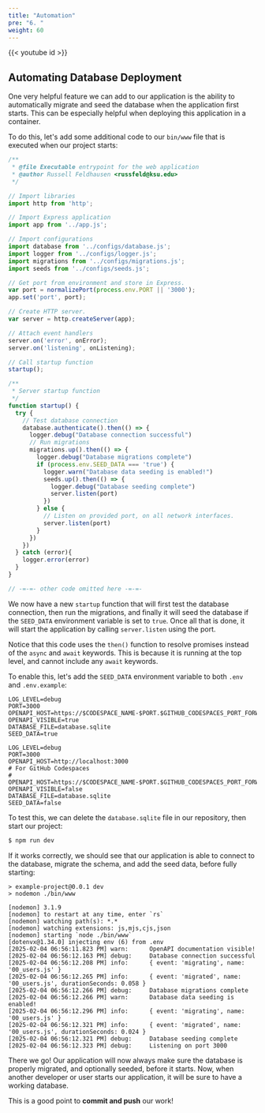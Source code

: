 ```yaml
---
title: "Automation"
pre: "6. "
weight: 60
---
```


{{< youtube id >}}

## Automating Database Deployment

One very helpful feature we can add to our application is the ability to automatically migrate and seed the database when the application first starts. This can be especially helpful when deploying this application in a container. 

To do this, let's add some additional code to our `bin/www` file that is executed when our project starts:

```js {title="bin/www" hl_lines="13 15-16 29-58"}
/**
 * @file Executable entrypoint for the web application
 * @author Russell Feldhausen <russfeld@ksu.edu>
 */

// Import libraries
import http from 'http';

// Import Express application
import app from '../app.js';

// Import configurations
import database from '../configs/database.js';
import logger from '../configs/logger.js';
import migrations from '../configs/migrations.js';
import seeds from '../configs/seeds.js';

// Get port from environment and store in Express.
var port = normalizePort(process.env.PORT || '3000');
app.set('port', port);

// Create HTTP server.
var server = http.createServer(app);

// Attach event handlers
server.on('error', onError);
server.on('listening', onListening);

// Call startup function
startup();

/**
 * Server startup function
 */
function startup() {
  try {
    // Test database connection
    database.authenticate().then(() => {
      logger.debug("Database connection successful")
      // Run migrations
      migrations.up().then(() => {
        logger.debug("Database migrations complete")
        if (process.env.SEED_DATA === 'true') {
          logger.warn("Database data seeding is enabled!")
          seeds.up().then(() => {
            logger.debug("Database seeding complete")
            server.listen(port)
          })
        } else {
          // Listen on provided port, on all network interfaces.
          server.listen(port)
        }
      })
    })
  } catch (error){
    logger.error(error)
  }
}

// -=-=- other code omitted here -=-=-
```

We now have a new `startup` function that will first test the database connection, then run the migrations, and finally it will seed the database if the `SEED_DATA` environment variable is set to `true`. Once all that is done, it will start the application by calling `server.listen` using the port. 

Notice that this code uses the `then()` function to resolve promises instead of the `async` and `await` keywords. This is because it is running at the top level, and cannot include any `await` keywords. 

To enable this, let's add the `SEED_DATA` environment variable to both `.env` and `.env.example`:

```env {title=".env" hl_lines="6"}
LOG_LEVEL=debug
PORT=3000
OPENAPI_HOST=https://$CODESPACE_NAME-$PORT.$GITHUB_CODESPACES_PORT_FORWARDING_DOMAIN
OPENAPI_VISIBLE=true
DATABASE_FILE=database.sqlite
SEED_DATA=true
```

```env {title=".env.example" hl_lines="8"}
LOG_LEVEL=debug
PORT=3000
OPENAPI_HOST=http://localhost:3000
# For GitHub Codespaces
# OPENAPI_HOST=https://$CODESPACE_NAME-$PORT.$GITHUB_CODESPACES_PORT_FORWARDING_DOMAIN
OPENAPI_VISIBLE=false
DATABASE_FILE=database.sqlite
SEED_DATA=false
```

To test this, we can delete the `database.sqlite` file in our repository, then start our project:

```bash {title="terminal"}
$ npm run dev
```

If it works correctly, we should see that our application is able to connect to the database, migrate the schema, and add the seed data, before fully starting:

``` {title="output" hl_lines="11-23"}
> example-project@0.0.1 dev
> nodemon ./bin/www

[nodemon] 3.1.9
[nodemon] to restart at any time, enter `rs`
[nodemon] watching path(s): *.*
[nodemon] watching extensions: js,mjs,cjs,json
[nodemon] starting `node ./bin/www`
[dotenvx@1.34.0] injecting env (6) from .env
[2025-02-04 06:56:11.823 PM] warn:      OpenAPI documentation visible!
[2025-02-04 06:56:12.163 PM] debug:     Database connection successful
[2025-02-04 06:56:12.208 PM] info:      { event: 'migrating', name: '00_users.js' }
[2025-02-04 06:56:12.265 PM] info:      { event: 'migrated', name: '00_users.js', durationSeconds: 0.058 }
[2025-02-04 06:56:12.266 PM] debug:     Database migrations complete
[2025-02-04 06:56:12.266 PM] warn:      Database data seeding is enabled!
[2025-02-04 06:56:12.296 PM] info:      { event: 'migrating', name: '00_users.js' }
[2025-02-04 06:56:12.321 PM] info:      { event: 'migrated', name: '00_users.js', durationSeconds: 0.024 }
[2025-02-04 06:56:12.321 PM] debug:     Database seeding complete
[2025-02-04 06:56:12.323 PM] debug:     Listening on port 3000
```

There we go! Our application will now always make sure the database is properly migrated, and optionally seeded, before it starts. Now, when another developer or user starts our application, it will be sure to have a working database. 

This is a good point to **commit and push** our work!